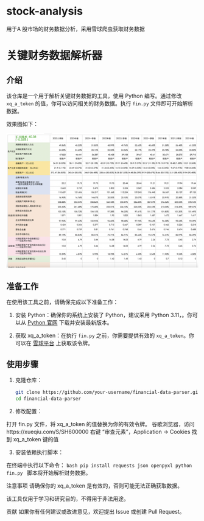 # stock-analysis
用于A 股市场的财务数据分析，采用雪球爬虫获取财务数据

# 关键财务数据解析器

## 介绍

该仓库是一个用于解析关键财务数据的工具，使用 Python 编写。通过修改 `xq_a_token` 的值，你可以访问相关的财务数据。执行 `fin.py` 文件即可开始解析数据。

效果图如下：

![Example Image](imgs/example.png)


## 准备工作

在使用该工具之前，请确保完成以下准备工作：

1. 安装 Python：确保你的系统上安装了 Python，建议采用 Python 3.11，。你可以从 [Python 官网](https://www.python.org/) 下载并安装最新版本。

2. 获取 xq_a_token：在执行 `fin.py` 之前，你需要提供有效的 `xq_a_token`。你可以在 [雪球平台](https://xueqiu.com) 上获取该令牌。

## 使用步骤

1. 克隆仓库：

   ```bash
   git clone https://github.com/your-username/financial-data-parser.git
   cd financial-data-parser
   ```
   

2. 修改配置：

打开 fin.py 文件，将 xq_a_token 的值替换为你的有效令牌。
谷歌浏览器，访问https://xueqiu.com/S/SH600000
右键 “审查元素”，Application -> Cookies 找到 xq_a_token 键的值

3. 安装依赖执行脚本：

在终端中执行以下命令：
    ```bash
    pip install requests json openpyxl
    python fin.py
    ```
脚本将开始解析财务数据。

注意事项
请确保你的 xq_a_token 是有效的，否则可能无法正确获取数据。

该工具仅用于学习和研究目的，不得用于非法用途。

贡献
如果你有任何建议或改进意见，欢迎提出 Issue 或创建 Pull Request。





